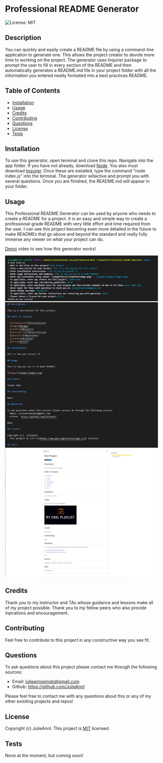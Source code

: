 # Professional README Generator
  ![License: MIT](https://img.shields.io/badge/License-MIT-yellow.svg) 

  ## Description
  
  You can quickly and easily create a README file by using a command-line application to generate one. This allows the project creator to devote more time to working on the project. The generator uses Inquirer package to prompt the user to fill in every section of the README and then automatically generates a README.md file in your project folder with all the information you entered neatly formated into a best practices README. 
  
  ## Table of Contents
  
  - [Installation](#Installation)
  - [Usage](#Usage)
  - [Credits](#Credits)
  - [Contributing](#Contributing)
  - [Questions](#Questions)
  - [License](#License)
  - [Tests](#Tests)
  
  ## Installation
  
  To use this generator, open terminal and clone this repo. Navigate into the app folder. If you have not already, download [Node](https://nodejs.org/en/). You also must download [Inquirer](https://www.npmjs.com/package/inquirer). Once these are installed, type the command "node index.js" into the terminal. The generator willactive and prompt you with several questions. Once you are finished, the README.md will appear in your folder. 
  
  ## Usage
  
  This Professional README Generator can be used by anyone who needs to create a README for a project. It is an easy and simple way to create a professional-grade README with very little effort and time required from the user. I can see this project becoming even more detailed in the future to make READMEs that go above and beyond the standard and really fully immerse any viewer on what your project can do. 

  [Demo](https://drive.google.com/file/d/17ymAM94xsFlzWtQws0jQhNdict073R-j/view?usp=sharing) video to see how this generator works!

  ![image1](/images/image1.png) 
  ![image2](/images/image2.png) 
  ![image3](/images/image3.png)
  
  ## Credits
  
  Thank you to my instructor and TAs whose guidance and lessons make all of my project possible. Thank you to my fellow peers who also provide inpirations and encouragement. 
  
  ## Contributing 
  
  Feel free to contribute to this project in any constructive way you see fit.
  
  ## Questions
  
  To ask questions about this project please contact me through the following sources:
  - Email: julieanniwinski@gmail.com
  - Github:  https://github.com/JulieAnnI
  
  Please feel free to contact me with any questions about this or any of my other exisiting projects and repos!
  
  ## License
  
  Copyright (c)  JulieAnnI.
    This project is [MIT](https://opensource.org/licenses/MIT) licensed.
  
  ## Tests
  
  None at the moment, but coming soon!